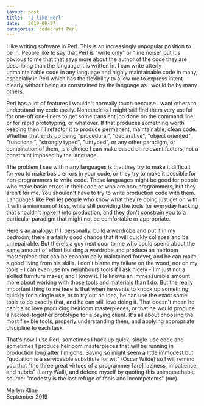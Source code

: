 ```yaml
---
layout: post
title:  "I like Perl"
date:   2019-09-27
categories: codecraft Perl
---
```

I like writing software in Perl. This is an increasingly unpopular position to be in. People like to say that Perl is "write only" or "line noise" but it's obvious to me that that says more about the author of the code they are describing than the language it is written in. I can write utterly unmaintainable code in any language and highly maintainable code in many, especially in Perl which has the flexibility to allow me to express intent clearly without being as constrained by the language as I would be by many others.

Perl has a lot of features I wouldn't normally touch because I want others to understand my code easily. Nonetheless I might still find them very useful for one-off one-liners to get some transient job done on the command line, or for rapid prototyping, or whatever. If that produces something worth keeping then I'll refactor it to produce permanent, maintainable, clean code. Whether that ends up being "procedural", "declarative", "object oriented", "functional", "strongly typed", "untyped", or any other paradigm, or combination of them, is a choice I can make based on relevant factors, not a constraint imposed by the language.

The problem I see with many languages is that they try to make it difficult for you to make basic errors in your code, or they try to make it possible for non-programmers to write code. These languages might be good for people who make basic errors in their code or who are non-programmers, but they aren't for me. You shouldn't have to try to write production code with them. Languages like Perl let people who know what they're doing just get on with it with a minimum of fuss, while still providing the tools for everyday hacking that shouldn't make it into production, and they don't constrain you to a particular paradigm that might not be comfortable or appropriate.

Here's an analogy: If I, personally, build a wardrobe and put it in my bedroom, there's a fairly good chance that it will quickly collapse and be unrepairable. But there's a guy next door to me who could spend about the same amount of effort building a wardrobe and produce an heirloom masterpiece that can be economically maintained forever, and he can make a good living from his skills. I don't blame my failure on the wood, nor on my tools - I can even use my neighbours tools if I ask nicely - I'm just not a skilled furniture maker, and I know it. He knows an immeasurable amount more about working with those tools and materials than I do. But the really important thing to me here is that when he wants to knock up something quickly for a single use, or to try out an idea, he can use the exact same tools to do exactly that, and he can still love doing it. That doesn't mean he can't also love producing heirloom masterpieces, or that he would produce a hacked-together prototype for a paying client. It's all about choosing the most flexible tools, properly understanding them, and applying appropriate discipline to each task.

That's how I use Perl; sometimes I hack up quick, single-use code and sometimes I produce heirloom masterpieces that will be running in production long after I'm gone. Saying so might seem a little immodest but "quotation is a serviceable substitute for wit" (Oscar Wilde) so I will remind you that "the three great virtues of a programmer [are] laziness, impatience, and hubris" (Larry Wall), and defend myself by quoting this unimpeachable source: "modesty is the last refuge of fools and incompetents" (me).

Merlyn Kline  
September 2019
